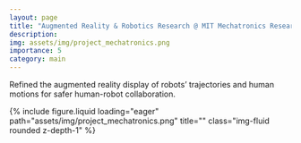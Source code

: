 ```yaml
---
layout: page
title: "Augmented Reality & Robotics Research @ MIT Mechatronics Research Lab"
description: 
img: assets/img/project_mechatronics.png
importance: 5
category: main
---
```

Refined the augmented reality display of robots’ trajectories and human motions for safer human-robot collaboration. 

<div class="row">
    <div class="col-sm mt-3 mt-md-0">
        {% include figure.liquid loading="eager" path="assets/img/project_mechatronics.png" title="" class="img-fluid rounded z-depth-1" %}
    </div>
</div>
